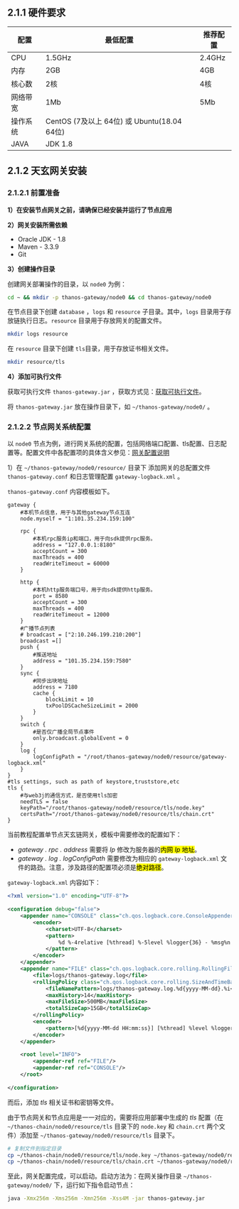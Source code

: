 ## 2.1.1 硬件要求 <a href="#id3.2.1-an-zhuang-yi-huan-jing-yao-qiu" id="id3.2.1-an-zhuang-yi-huan-jing-yao-qiu"></a>

| 配置   | 最低配置                                  | 推荐配置   |
| ---- | ------------------------------------- | ------ |
| CPU  | 1.5GHz                                | 2.4GHz |
| 内存   | 2GB                                   | 4GB    |
| 核心数  | 2核                                    | 4核     |
| 网络带宽 | 1Mb                                   | 5Mb    |
| 操作系统 | CentOS (7及以上 64位) 或 Ubuntu(18.04 64位) |        |
| JAVA | JDK 1.8                               |        |

## 2.1.2 天玄网关安装 <a href="#id3.2.1-an-zhuang-er-thanosgateway-an-zhuang" id="id3.2.1-an-zhuang-er-thanosgateway-an-zhuang"></a>

### 2.1.2.1 前置准备 <a href="#id3.2.1-an-zhuang-1-qian-zhi-zhun-bei" id="id3.2.1-an-zhuang-1-qian-zhi-zhun-bei"></a>

**1）在安装节点网关之前，请确保已经安装并运行了节点应用**

**2）网关安装所需依赖**

* Oracle JDK - 1.8
* Maven - 3.3.9
* Git

**3）创建操作目录**

创建网关部署操作的目录，以 `node0` 为例：

```sh
cd ~ && mkdir -p thanos-gateway/node0 && cd thanos-gateway/node0
```

在节点目录下创建 `database` ，`logs` 和 `resource` 子目录。其中，`logs` 目录用于存放链执行日志。`resource` 目录用于存放网关的配置文件。

```sh
mkdir logs resource
```

在 `resource` 目录下创建 `tls`目录，用于存放证书相关文件。

```sh
mkdir resource/tls
```

**4）添加可执行文件**

获取可执行文件 `thanos-gateway.jar` ，获取方式见：[获取可执行文件](../tianxaun-chain/executable-file.md)。

将 `thanos-gateway.jar` 放在操作目录下，如 `~/thanos-gateway/node0/` 。

### 2.1.2.2 节点网关系统配置

以 `node0` 节点为例，进行网关系统的配置，包括网络端口配置、tls配置、日志配置等。配置文件中各配置项的具体含义参见：[网关配置说明](configuration.md)

1）在 `~/thanos-gateway/node0/resource/` 目录下 添加网关的总配置文件 `thanos-gateway.conf` 和日志管理配置 `gateway-logback.xml` 。

`thanos-gateway.conf` 内容模板如下。
```editorconfig
gateway {
    #本机节点信息，用于与其他gateway节点互连
    node.myself = "1:101.35.234.159:100"
 
    rpc {
        #本机rpc服务ip和端口，用于向sdk提供rpc服务。
        address = "127.0.0.1:8180"
        acceptCount = 300
        maxThreads = 400
        readWriteTimeout = 60000
    }
 
    http {
        #本机http服务端口号，用于向sdk提供http服务。
        port = 8580
        acceptCount = 300
        maxThreads = 400
        readWriteTimeout = 12000
    }
    #广播节点列表
    # broadcast = ["2:10.246.199.210:200"]
    broadcast =[]
    push {
        #推送地址
        address = "101.35.234.159:7580"
    }
    sync {
        #同步出块地址
        address = 7180
        cache {
            blockLimit = 10
            txPoolDSCacheSizeLimit = 2000
        }
    }
    switch {
        #是否仅广播全局节点事件
        only.broadcast.globalEvent = 0
    }
    log {
        logConfigPath = "/root/thanos-gateway/node0/resource/gateway-logback.xml"
    }
}
#tls settings, such as path of keystore,truststore,etc
tls {
    #与web3j的通信方式，是否使用tls加密
    needTLS = false
    keyPath="/root/thanos-gateway/node0/resource/tls/node.key"
    certsPath="/root/thanos-gateway/node0/resource/tls/chain.crt"
}
```
当前教程配置单节点天玄链网关，模板中需要修改的配置如下：
* *gateway . rpc . address* 需要将 *Ip* 修改为服务器的<mark>内网 *Ip* 地址</mark>。
* *gateway . log . logConfigPath* 需要修改为相应的 `gateway-logback.xml` 文件的路劲。注意，涉及路径的配置项必须是<mark>绝对路径</mark>。

`gateway-logback.xml` 内容如下：

```xml
<?xml version="1.0" encoding="UTF-8"?>
 
<configuration debug="false">
    <appender name="CONSOLE" class="ch.qos.logback.core.ConsoleAppender">
        <encoder>
            <charset>UTF-8</charset>
            <pattern>
                %d %-4relative [%thread] %-5level %logger{36} - %msg%n
            </pattern>
        </encoder>
    </appender>
    <appender name="FILE" class="ch.qos.logback.core.rolling.RollingFileAppender">
        <file>logs/thanos-gateway.log</file>
        <rollingPolicy class="ch.qos.logback.core.rolling.SizeAndTimeBasedRollingPolicy">
            <fileNamePattern>logs/thanos-gateway.log.%d{yyyy-MM-dd}.%i</fileNamePattern>
            <maxHistory>14</maxHistory>
            <maxFileSize>500MB</maxFileSize>
            <totalSizeCap>15GB</totalSizeCap>
        </rollingPolicy>
        <encoder>
            <pattern>[%d{yyyy-MM-dd HH:mm:ss}] [%thread] %level %logger{35} [T:%X{trans}] %msg%n</pattern>
        </encoder>
    </appender>
 
    <root level="INFO">
        <appender-ref ref="FILE"/>
        <appender-ref ref="CONSOLE"/>
    </root>
 
</configuration>
```

而后，添加 *tls* 相关证书和密钥等文件。

由于节点网关和节点应用是一一对应的，需要将应用部署中生成的 *tls* 配置（在 `~/thanos-chain/node0/resource/tls` 目录下的 `node.key` 和 `chain.crt` 两个文件）添加至 `~/thanos-gateway/node0/resource/tls` 目录下。

```sh
# 复制文件到指定目录
cp ~/thanos-chain/node0/resource/tls/node.key ~/thanos-gateway/node0/resource/tls/
cp ~/thanos-chain/node0/resource/tls/chain.crt ~/thanos-gateway/node0/resource/tls/
```

至此，网关配置完成，可以启动。启动方法为：在网关操作目录 `~/thanos-gateway/node0/` 下，运行如下指令启动节点：

```sh
java -Xmx256m -Xms256m -Xmn256m -Xss4M -jar thanos-gateway.jar
```
